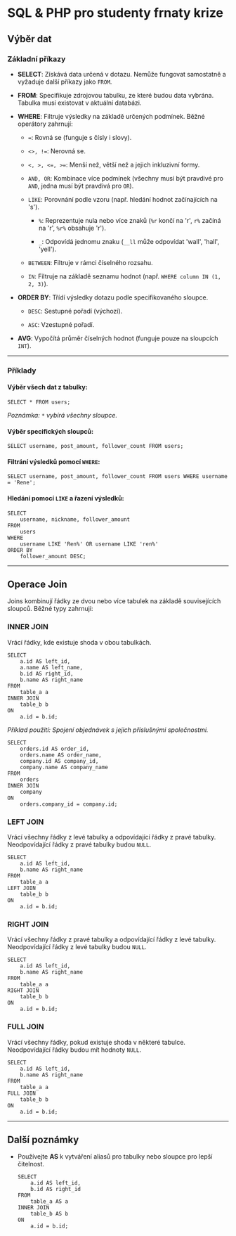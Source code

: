 # SQL & PHP pro studenty frnaty krize
 

## Výběr dat

### **Základní příkazy**

- **SELECT**: Získává data určená v dotazu. Nemůže fungovat samostatně a vyžaduje další příkazy jako `FROM`.

- **FROM**: Specifikuje zdrojovou tabulku, ze které budou data vybrána. Tabulka musí existovat v aktuální databázi.

- **WHERE**: Filtruje výsledky na základě určených podmínek. Běžné operátory zahrnují:

    - `=`: Rovná se (funguje s čísly i slovy).

    - `<>, !=`: Nerovná se.

    - `<, >, <=, >=`: Menší než, větší než a jejich inkluzivní formy.

    - `AND, OR`: Kombinace více podmínek (všechny musí být pravdivé pro `AND`, jedna musí být pravdivá pro `OR`).

    - `LIKE`: Porovnání podle vzoru (např. hledání hodnot začínajících na 's').

        - `%`: Reprezentuje nula nebo více znaků (`%r` končí na 'r', `r%` začíná na 'r', `%r%` obsahuje 'r').

        - `_`: Odpovídá jednomu znaku (`__ll` může odpovídat 'wall', 'hall', 'yell').

    - `BETWEEN`: Filtruje v rámci číselného rozsahu.

    - `IN`: Filtruje na základě seznamu hodnot (např. `WHERE column IN (1, 2, 3)`).

- **ORDER BY**: Třídí výsledky dotazu podle specifikovaného sloupce.

    - `DESC`: Sestupné pořadí (výchozí).

    - `ASC`: Vzestupné pořadí.

- **AVG**: Vypočítá průměr číselných hodnot (funguje pouze na sloupcích `INT`).


---

### **Příklady**

#### Výběr všech dat z tabulky:

```mysql
SELECT * FROM users;
```

_Poznámka: `*` vybírá všechny sloupce._

#### Výběr specifických sloupců:

```mysql
SELECT username, post_amount, follower_count FROM users;
```

#### Filtrání výsledků pomocí `WHERE`:

```mysql
SELECT username, post_amount, follower_count FROM users WHERE username = 'Rene';
```

#### Hledání pomocí `LIKE` a řazení výsledků:

```mysql
SELECT
    username, nickname, follower_amount
FROM
    users
WHERE
    username LIKE 'Ren%' OR username LIKE 'ren%'
ORDER BY
    follower_amount DESC;
```

---

## Operace Join

Joins kombinují řádky ze dvou nebo více tabulek na základě souvisejících sloupců. Běžné typy zahrnují:

### **INNER JOIN**

Vrácí řádky, kde existuje shoda v obou tabulkách.

```mysql
SELECT
    a.id AS left_id,
    a.name AS left_name,
    b.id AS right_id,
    b.name AS right_name
FROM
    table_a a
INNER JOIN
    table_b b
ON
    a.id = b.id;
```

_Příklad použití: Spojení objednávek s jejich příslušnými společnostmi._

```mysql
SELECT
    orders.id AS order_id,
    orders.name AS order_name,
    company.id AS company_id,
    company.name AS company_name
FROM
    orders
INNER JOIN
    company
ON
    orders.company_id = company.id;
```

### **LEFT JOIN**

Vrácí všechny řádky z levé tabulky a odpovídající řádky z pravé tabulky. Neodpovídající řádky z pravé tabulky budou `NULL`.

```mysql
SELECT
    a.id AS left_id,
    b.name AS right_name
FROM
    table_a a
LEFT JOIN
    table_b b
ON
    a.id = b.id;
```

### **RIGHT JOIN**

Vrácí všechny řádky z pravé tabulky a odpovídající řádky z levé tabulky. Neodpovídající řádky z levé tabulky budou `NULL`.

```mysql
SELECT
    a.id AS left_id,
    b.name AS right_name
FROM
    table_a a
RIGHT JOIN
    table_b b
ON
    a.id = b.id;
```

### **FULL JOIN**

Vrácí všechny řádky, pokud existuje shoda v některé tabulce. Neodpovídající řádky budou mít hodnoty `NULL`.

```mysql
SELECT
    a.id AS left_id,
    b.name AS right_name
FROM
    table_a a
FULL JOIN
    table_b b
ON
    a.id = b.id;
```

---

## Další poznámky

- Používejte **AS** k vytváření aliasů pro tabulky nebo sloupce pro lepší čitelnost.

    ```mysql
    SELECT
        a.id AS left_id,
        b.id AS right_id
    FROM
        table_a AS a
    INNER JOIN
        table_b AS b
    ON
        a.id = b.id;
    ```

